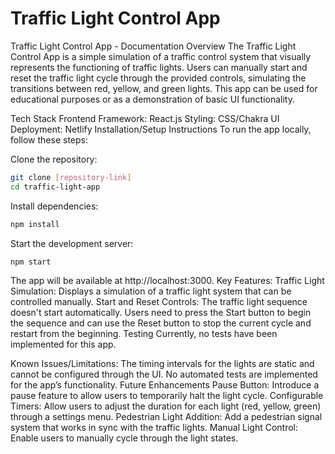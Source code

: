 # Traffic Light Control App


Traffic Light Control App - Documentation
Overview
The Traffic Light Control App is a simple simulation of a traffic control system that visually represents the functioning of traffic lights. Users can manually start and reset the traffic light cycle through the provided controls, simulating the transitions between red, yellow, and green lights. This app can be used for educational purposes or as a demonstration of basic UI functionality.

Tech Stack
Frontend Framework: React.js
Styling: CSS/Chakra UI
Deployment: Netlify
Installation/Setup Instructions
To run the app locally, follow these steps:

Clone the repository:

```bash
git clone [repository-link]
cd traffic-light-app
```
Install dependencies:

```bash
npm install
```
Start the development server:
```bash
npm start
```
The app will be available at http://localhost:3000.
Key Features:
Traffic Light Simulation: Displays a simulation of a traffic light system that can be controlled manually.
Start and Reset Controls: The traffic light sequence doesn't start automatically. Users need to press the Start button to begin the sequence and can use the Reset button to stop the current cycle and restart from the beginning.
Testing
Currently, no tests have been implemented for this app.

Known Issues/Limitations:
The timing intervals for the lights are static and cannot be configured through the UI.
No automated tests are implemented for the app’s functionality.
Future Enhancements
Pause Button: Introduce a pause feature to allow users to temporarily halt the light cycle.
Configurable Timers: Allow users to adjust the duration for each light (red, yellow, green) through a settings menu.
Pedestrian Light Addition: Add a pedestrian signal system that works in sync with the traffic lights.
Manual Light Control: Enable users to manually cycle through the light states.
